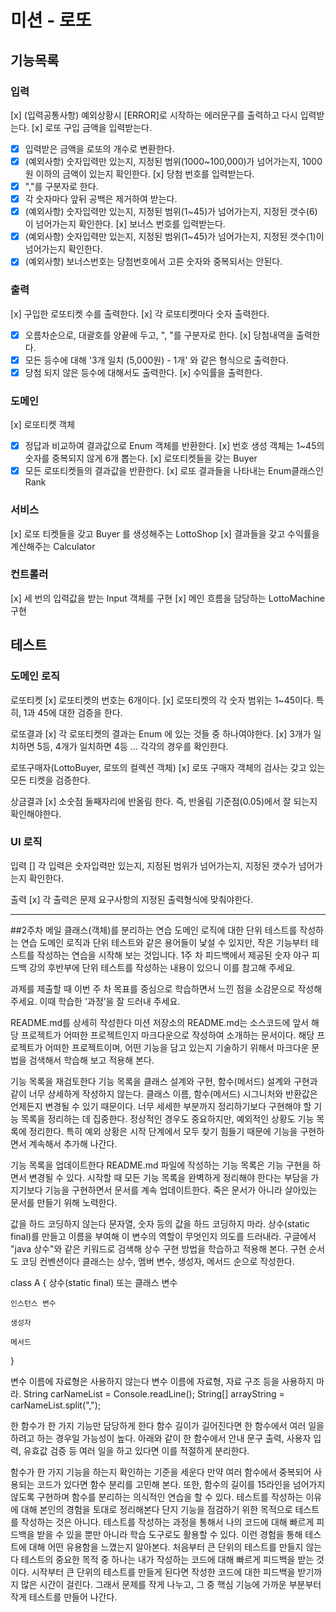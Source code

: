 # 미션 - 로또

## 기능목록

### 입력
[x] (입력공통사항) 예외상황시 [ERROR]로 시작하는 에러문구를 출력하고 다시 입력받는다.
[x] 로또 구입 금액을 입력받는다.
 - [x] 입력받은 금액을 로또의 개수로 변환한다.
 - [x] (예외사항) 숫자입력만 있는지, 지정된 범위(1000~100,000)가 넘어가는지, 1000원 이하의 금액이 있는지 확인한다. 
[x] 당첨 번호를 입력받는다.
 - [x] ","를 구분자로 한다.
 - [x] 각 숫자마다 앞뒤 공백은 제거하여 받는다.
 - [x] (예외사항) 숫자입력만 있는지, 지정된 범위(1~45)가 넘어가는지, 지정된 갯수(6)이 넘어가는지 확인한다.
[x] 보너스 번호를 입력받는다.
 - [x] (예외사항) 숫자입력만 있는지, 지정된 범위(1~45)가 넘어가는지, 지정된 갯수(1)이 넘어가는지 확인한다.
 - [x] (예외사항) 보너스번호는 당첨번호에서 고른 숫자와 중복되서는 안된다.

### 출력
[x] 구입한 로또티켓 수를 출력한다.
[x] 각 로또티켓마다 숫자 출력한다.
 - [x] 오름차순으로, 대괄호를 양끝에 두고, ", "를 구분자로 한다.
[x] 당첨내역을 출력한다.
 - [x] 모든 등수에 대해 '3개 일치 (5,000원) - 1개' 와 같은 형식으로 출력한다.
 - [x] 당첨 되지 않은 등수에 대해서도 출력한다.
[x] 수익률을 출력한다.

### 도메인
[x] 로또티켓 객체
 - [x] 정답과 비교하여 결과값으로 Enum 객체를 반환한다.
[x] 번호 생성 객체는 1~45의 숫자를 중복되지 않게 6개 뽑는다.
[x] 로또티켓들을 갖는 Buyer
 - [x] 모든 로또티켓들의 결과값을 반환한다.
[x] 로또 결과들을 나타내는 Enum클래스인 Rank

### 서비스
[x] 로또 티켓들을 갖고 Buyer 를 생성해주는 LottoShop
[x] 결과들을 갖고 수익률을 계산해주는 Calculator

### 컨트롤러
[x] 세 번의 입력값을 받는 Input 객체를 구현
[x] 메인 흐름을 담당하는 LottoMachine 구현

## 테스트
### 도메인 로직
로또티켓
[x] 로또티켓의 번호는 6개이다.
[x] 로또티켓의 각 숫자 범위는 1~45이다. 특히, 1과 45에 대한 검증을 한다.

로또결과
[x] 각 로또티켓의 결과는 Enum 에 있는 것들 중 하나여야한다.
[x] 3개가 일치하면 5등, 4개가 일치하면 4등 ... 각각의 경우를 확인한다.

로또구매자(LottoBuyer, 로또의 컬렉션 객체)
[x] 로또 구매자 객체의 검사는 갖고 있는 모든 티켓을 검증한다.

상금결과
[x] 소숫점 둘째자리에 반올림 한다. 즉, 반올림 기준점(0.05)에서 잘 되는지 확인해야한다.

### UI 로직
입력
[] 각 입력은 숫자입력만 있는지, 지정된 범위가 넘어가는지, 지정된 갯수가 넘어가는지 확인한다.

출력
[x] 각 출력은 문제 요구사항의 지정된 출력형식에 맞춰야한다.

-----------------------------------------------

##2주차 메일
클래스(객체)를 분리하는 연습
도메인 로직에 대한 단위 테스트를 작성하는 연습
도메인 로직과 단위 테스트와 같은 용어들이 낯설 수 있지만, 작은 기능부터 테스트를 작성하는 연습을 시작해 보는 것입니다. 
1주 차 피드백에서 제공된 숫자 야구 피드백 강의 후반부에 단위 테스트를 작성하는 내용이 있으니 이를 참고해 주세요.

과제를 제출할 때 이번 주 차 목표를 중심으로 학습하면서 느낀 점을 소감문으로 작성해 주세요.
이때 학습한 '과정’을 잘 드러내 주세요.

README.md를 상세히 작성한다
미션 저장소의 README.md는 소스코드에 앞서 해당 프로젝트가 어떠한 프로젝트인지 마크다운으로 작성하여 소개하는 문서이다. 
해당 프로젝트가 어떠한 프로젝트이며, 어떤 기능을 담고 있는지 기술하기 위해서 마크다운 문법을 검색해서 학습해 보고 적용해 본다.

기능 목록을 재검토한다
기능 목록을 클래스 설계와 구현, 함수(메서드) 설계와 구현과 같이 너무 상세하게 작성하지 않는다.
클래스 이름, 함수(메서드) 시그니처와 반환값은 언제든지 변경될 수 있기 때문이다. 
너무 세세한 부분까지 정리하기보다 구현해야 할 기능 목록을 정리하는 데 집중한다. 
정상적인 경우도 중요하지만, 예외적인 상황도 기능 목록에 정리한다.
특히 예외 상황은 시작 단계에서 모두 찾기 힘들기 때문에 기능을 구현하면서 계속해서 추가해 나간다.

기능 목록을 업데이트한다
README.md 파일에 작성하는 기능 목록은 기능 구현을 하면서 변경될 수 있다.
시작할 때 모든 기능 목록을 완벽하게 정리해야 한다는 부담을 가지기보다 기능을 구현하면서 문서를 계속 업데이트한다.
죽은 문서가 아니라 살아있는 문서를 만들기 위해 노력한다.

값을 하드 코딩하지 않는다
문자열, 숫자 등의 값을 하드 코딩하지 마라. 상수(static final)를 만들고 이름을 부여해 이 변수의 역할이 무엇인지 의도를 드러내라.
구글에서 "java 상수"와 같은 키워드로 검색해 상수 구현 방법을 학습하고 적용해 본다.
구현 순서도 코딩 컨벤션이다
클래스는 상수, 멤버 변수, 생성자, 메서드 순으로 작성한다.

class A {
상수(static final) 또는 클래스 변수

    인스턴스 변수

    생성자

    메서드
}

변수 이름에 자료형은 사용하지 않는다
변수 이름에 자료형, 자료 구조 등을 사용하지 마라.
String carNameList = Console.readLine();
String[] arrayString = carNameList.split(",");

한 함수가 한 가지 기능만 담당하게 한다
함수 길이가 길어진다면 한 함수에서 여러 일을 하려고 하는 경우일 가능성이 높다.
아래와 같이 한 함수에서 안내 문구 출력, 사용자 입력, 유효값 검증 등 여러 일을 하고 있다면 이를 적절하게 분리한다.

함수가 한 가지 기능을 하는지 확인하는 기준을 세운다
만약 여러 함수에서 중복되어 사용되는 코드가 있다면 함수 분리를 고민해 본다.
또한, 함수의 길이를 15라인을 넘어가지 않도록 구현하며 함수를 분리하는 의식적인 연습을 할 수 있다.
테스트를 작성하는 이유에 대해 본인의 경험을 토대로 정리해본다
단지 기능을 점검하기 위한 목적으로 테스트를 작성하는 것은 아니다.
테스트를 작성하는 과정을 통해서 나의 코드에 대해 빠르게 피드백을 받을 수 있을 뿐만 아니라
학습 도구로도 활용할 수 있다. 이런 경험을 통해 테스트에 대해 어떤 유용함을 느꼈는지 알아본다.
처음부터 큰 단위의 테스트를 만들지 않는다
테스트의 중요한 목적 중 하나는 내가 작성하는 코드에 대해 빠르게 피드백을 받는 것이다.
시작부터 큰 단위의 테스트를 만들게 된다면 작성한 코드에 대한 피드백을 받기까지 많은 시간이 걸린다.
그래서 문제를 작게 나누고, 그 중 핵심 기능에 가까운 부분부터 작게 테스트를 만들어 나간다.


